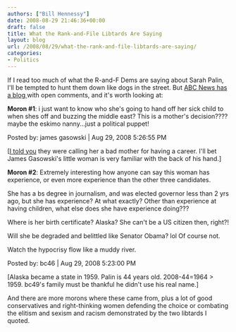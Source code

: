 ```yaml
---
authors: ["Bill Hennessy"]
date: 2008-08-29 21:46:36+00:00
draft: false
title: What the Rank-and-File Libtards Are Saying
layout: blog
url: /2008/08/29/what-the-rank-and-file-libtards-are-saying/
categories:
- Politics
---
```


If I read too much of what the R-and-F Dems are saying about Sarah Palin, I'll be tempted to hunt them down like dogs in the street.  But [ABC News has a blog ](https://blogs.abcnews.com/politicalpunch/2008/08/obama-distances.html?cid=128333218#comment-128333218)with open comments, and it's worth looking at:




**Moron #1**: i just want to know who she's going to hand off her sick child to when shes off and buzzing the middle east? This is a mother's decision???? maybe the eskimo nanny...just a political puppet!  

Posted by: james gasowski | Aug 29, 2008 5:26:55 PM  

[[I told you](https://hennessysview.com/2008/08/29/democrat-hypocrisy-palins-a-bad-mother/) they were calling her a bad mother for having a career.  I'll bet James Gasowski's little woman is very familiar with the back of his hand.]




**Moron #2**:  Extremely interesting how anyone can say this woman has experience, or even more experience than the other three candidates.  

She has a bs degree in journalism, and was elected governor less than 2 yrs ago, but she has experience? At what exactly? Other than experience at having children, what else does she have experience doing???  

Where is her birth certificate? Alaska? She can't be a US citizen then, right?!  

Will she be degraded and belittled like Senator Obama? lol Of course not.  

Watch the hypocrisy flow like a muddy river.  

Posted by: bc46 | Aug 29, 2008 5:23:00 PM  

[Alaska became a state in 1959.  Palin is 44 years old.  2008-44=1964 > 1959.  bc49's family must be thankful he didn't use his real name.]




And there are more morons where these came from, plus a lot of good conservatives and right-thinking women defending the choice or combating the elitism and sexism and racism demonstrated by the two libtards I quoted.  



